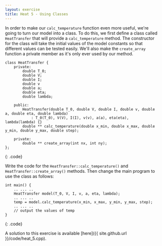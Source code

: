 ```yaml
---
layout: exercise
title: Heat 5 - Using Classes
---
```


In order to make our `calc_temperature` function even more useful, we're going to turn our model into a class. To do this, we first define
a class called `HeatTransfer` that will provide a `calc_temperature` method. The constructor for the class will take the initial values of
the model constants so that different values can be tested easily. We'll also make the `create_array` function a private member as it's
only ever used by our method.

~~~
class HeatTransfer {
	private:
		double T_0;
		double V;
		double I;
		double v
		double a;
		double eta;
		double lambda;
		
	public:
		HeatTransfer(double T_0, double V, double I, double v, double a, double eta, double lambda)
			: T_0(T_0), V(V), I(I), v(v), a(a), eta(eta), lambda(lambda) {}
		double ** calc_temperature(double x_min, double x_max, double y_min, double y_max, double step);
		
	private:
		double ** create_array(int nx, int ny);
};
~~~
{: .code}

Write the code for the `HeatTransfer::calc_temperature()` and `HeatTransfer::create_array()` methods. Then change the main program to use the 
class as follows:

~~~
int main() {
	.. ... ..
	HeatTransfer model(T_0, V, I, v, a, eta, lambda);
	.. ... ..
	temp = model.calc_temperature(x_min, x_max, y_min, y_max, step);
	.. ... ..
	// output the values of temp
}
~~~
{: .code}

A solution to this exercise is available [here]({{ site.github.url }}/code/heat_5.cpp).


